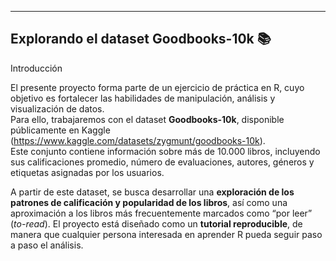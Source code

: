 
---
Explorando el dataset Goodbooks-10k 📚
---

Introducción

El presente proyecto forma parte de un ejercicio de práctica en R, cuyo objetivo es fortalecer las habilidades de manipulación, análisis y visualización de datos.  
Para ello, trabajaremos con el dataset **Goodbooks-10k**, disponible públicamente en Kaggle (https://www.kaggle.com/datasets/zygmunt/goodbooks-10k).  
Este conjunto contiene información sobre más de 10.000 libros, incluyendo sus calificaciones promedio, número de evaluaciones, autores, géneros y etiquetas asignadas por los usuarios.

A partir de este dataset, se busca desarrollar una **exploración de los patrones de calificación y popularidad de los libros**, así como una aproximación a los libros más frecuentemente marcados como “por leer” (*to-read*). El proyecto está diseñado como un **tutorial reproducible**, de manera que cualquier persona interesada en aprender R pueda seguir paso a paso el análisis.


